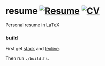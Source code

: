 # resume [![Resume](https://img.shields.io/badge/resume-pdf-brightgreen.svg)](https://raw.githubusercontent.com/samtay/resume/master/artifacts/resume.pdf) [![CV](https://img.shields.io/badge/cv-pdf-blue.svg)](https://raw.githubusercontent.com/samtay/resume/master/artifacts/cv.pdf)

Personal resume in LaTeX

### build

First get [stack](https://docs.haskellstack.org/en/stable/README/#how-to-install)
and [texlive](http://www.tug.org/texlive/).

Then run `./build.hs`.
